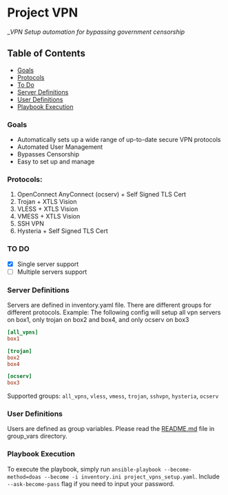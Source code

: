 # Project VPN
__VPN Setup automation for bypassing government censorship_

## Table of Contents
  - [Goals](#goals)
  - [Protocols](#protocols)
  - [To Do](#to-do)
  - [Server Definitions](#server-definitions)
  - [User Definitions](#user-definitions)
  - [Playbook Execution](#playbook-execution)

### Goals
- Automatically sets up a wide range of up-to-date secure VPN protocols
- Automated User Management
- Bypasses Censorship
- Easy to set up and manage

### Protocols:
1. OpenConnect AnyConnect (ocserv) + Self Signed TLS Cert
2. Trojan + XTLS Vision
3. VLESS + XTLS Vision
4. VMESS + XTLS Vision
5. SSH VPN
6. Hysteria + Self Signed TLS Cert

### TO DO
- [X] Single server support
- [ ] Multiple servers support

### Server Definitions
Servers are defined in inventory.yaml file. There are different groups for different protocols.
Example: The following config will setup all vpn servers on box1, only trojan on box2 and box4, and only ocserv on box3

```ini
[all_vpns]
box1

[trojan]
box2
box4

[ocserv]
box3
```
Supported groups: `all_vpns`, `vless`, `vmess`, `trojan`, `sshvpn`, `hysteria`, `ocserv`

### User Definitions
Users are defined as group variables. Please read the [README.md](group_vars/README.md) file in group_vars directory.

### Playbook Execution
To execute the playbook, simply run `ansible-playbook --become-method=doas --become -i inventory.ini project_vpns_setup.yaml`. Include `--ask-become-pass` flag if you need to input your password.
